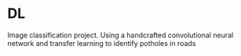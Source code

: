 # DL
Image classification project. Using a handcrafted convolutional neural network and transfer learning to identify potholes in roads
